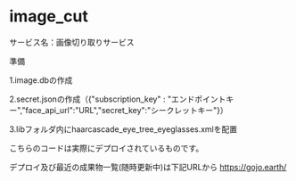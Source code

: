 # image_cut


サービス名：画像切り取りサービス


準備

1.image.dbの作成

2.secret.jsonの作成（{"subscription_key" : "エンドポイントキー","face_api_url":"URL","secret_key":"シークレットキー"}）

3.libフォルダ内にhaarcascade_eye_tree_eyeglasses.xmlを配置


こちらのコードは実際にデプロイされているものです。

デプロイ及び最近の成果物一覧(随時更新中)は下記URLから
https://gojo.earth/
